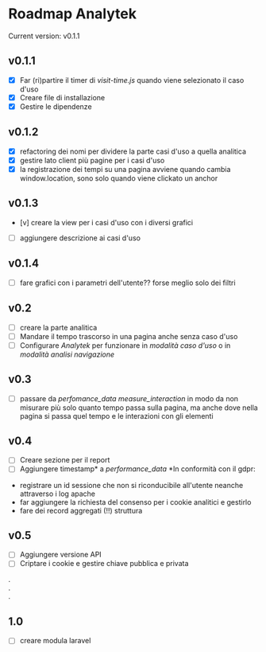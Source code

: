 # Roadmap Analytek
Current version: v0.1.1
## v0.1.1
- [x] Far (ri)partire il timer di _visit-time.js_ quando viene selezionato il caso d'uso
- [x] Creare file di installazione
- [x] Gestire le dipendenze

## v0.1.2
- [x] refactoring dei nomi per dividere la parte casi d'uso a quella analitica
- [x] gestire lato client più pagine per i casi d'uso
- [x] la registrazione dei tempi su una pagina avviene quando cambia window.location, sono solo quando viene clickato un anchor

## v0.1.3
- [v] creare la view per i casi d'uso con i diversi grafici
- [ ] aggiungere descrizione ai casi d'uso 

## v0.1.4
- [ ] fare grafici con i parametri dell'utente?? forse meglio solo dei filtri

## v0.2
- [ ] creare la parte analitica
- [ ] Mandare il tempo trascorso in una pagina anche senza caso d'uso
- [ ] Configurare *Analytek* per funzionare in *modalità caso d'uso* o in *modalità analisi navigazione*

## v0.3
- [ ] passare da _perfomance_data_ _measure_interaction_ in modo da non misurare più solo quanto tempo passa sulla pagina, ma anche dove nella pagina si passa quel tempo e le interazioni con gli elementi

## v0.4
- [ ] Creare sezione per il report
- [ ] Aggiungere timestamp* a _performance_data_
*In conformità con il gdpr:
* registrare un id sessione che non si riconducibile all'utente neanche attraverso i log apache
* far aggiungere la richiesta del consenso per i cookie analitici e gestirlo
* fare dei record aggregati (!!) struttura

## v0.5
- [ ] Aggiungere versione API
- [ ] Criptare i cookie e gestire chiave pubblica e privata

. <br />
. <br />
. <br />

## 1.0
- [ ] creare modula laravel
